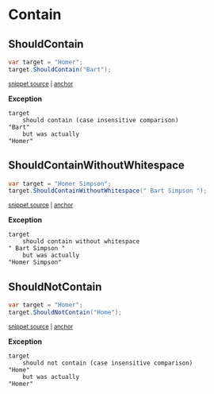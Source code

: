 # Contain


## ShouldContain

<!-- snippet: StringExamples.ShouldContain.codeSample.approved.cs -->
<a id='snippet-StringExamples.ShouldContain.codeSample.approved.cs'></a>
```cs
var target = "Homer";
target.ShouldContain("Bart");
```
<sup><a href='/src/DocumentationExamples/CodeExamples/StringExamples.ShouldContain.codeSample.approved.cs#L1-L2' title='File snippet `StringExamples.ShouldContain.codeSample.approved.cs` was extracted from'>snippet source</a> | <a href='#snippet-StringExamples.ShouldContain.codeSample.approved.cs' title='Navigate to start of snippet `StringExamples.ShouldContain.codeSample.approved.cs`'>anchor</a></sup>
<!-- endSnippet -->

**Exception**

<!-- include: StringExamples.ShouldContain.exceptionText.approved.txt -->
```
target
    should contain (case insensitive comparison)
"Bart"
    but was actually
"Homer"
```
<!-- endInclude -->


## ShouldContainWithoutWhitespace

<!-- snippet: StringExamples.ShouldContainWithoutWhitespace.codeSample.approved.cs -->
<a id='snippet-StringExamples.ShouldContainWithoutWhitespace.codeSample.approved.cs'></a>
```cs
var target = "Homer Simpson";
target.ShouldContainWithoutWhitespace(" Bart Simpson ");
```
<sup><a href='/src/DocumentationExamples/CodeExamples/StringExamples.ShouldContainWithoutWhitespace.codeSample.approved.cs#L1-L2' title='File snippet `StringExamples.ShouldContainWithoutWhitespace.codeSample.approved.cs` was extracted from'>snippet source</a> | <a href='#snippet-StringExamples.ShouldContainWithoutWhitespace.codeSample.approved.cs' title='Navigate to start of snippet `StringExamples.ShouldContainWithoutWhitespace.codeSample.approved.cs`'>anchor</a></sup>
<!-- endSnippet -->

**Exception**

<!-- include: StringExamples.ShouldContainWithoutWhitespace.exceptionText.approved.txt -->
```
target
    should contain without whitespace
" Bart Simpson "
    but was actually
"Homer Simpson"
```
<!-- endInclude -->


## ShouldNotContain

<!-- snippet: StringExamples.ShouldNotContain.codeSample.approved.cs -->
<a id='snippet-StringExamples.ShouldNotContain.codeSample.approved.cs'></a>
```cs
var target = "Homer";
target.ShouldNotContain("Home");
```
<sup><a href='/src/DocumentationExamples/CodeExamples/StringExamples.ShouldNotContain.codeSample.approved.cs#L1-L2' title='File snippet `StringExamples.ShouldNotContain.codeSample.approved.cs` was extracted from'>snippet source</a> | <a href='#snippet-StringExamples.ShouldNotContain.codeSample.approved.cs' title='Navigate to start of snippet `StringExamples.ShouldNotContain.codeSample.approved.cs`'>anchor</a></sup>
<!-- endSnippet -->

**Exception**

<!-- include: StringExamples.ShouldNotContain.exceptionText.approved.txt -->
```
target
    should not contain (case insensitive comparison)
"Home"
    but was actually
"Homer"
```
<!-- endInclude -->

